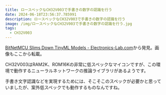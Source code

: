 ```yaml
---
title: ロースペックなCH32V003で手書きの数字の認識を行う
date: 2024-06-18T23:56:37.785991
description: ロースペックなCH32V003で手書きの数字の認識を行う
image: /img/ロースペックなCH32V003で手書きの数字の認識を行う.jpg
tags:
  - CH32V003
---
```

[BitNetMCU Slims Down TinyML Models - Electronics-Lab.com](https://www.electronics-lab.com/bitnetmcu-slims-down-tinyml-models/)から発見。画像もここから転載。

CH32V003はRAM2K、ROM16Kの非常に低スペックなマイコンですが、この環境で動作するニューラルネットワークの推論ライブラリがあるようです。

手書き文字認識などを実現するためには、そこそこのスペックが必要かと思っていましたが、案外低スペックでも動作するものなんですね。



